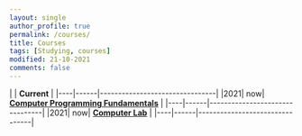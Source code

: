 ```yaml
---
layout: single
author_profile: true
permalink: /courses/
title: Courses
tags: [Studying, courses]
modified: 21-10-2021
comments: false
---
```



|           | **Current**                    |
|----|------|--------------------------------|
|2021|   now| **<a href="">Computer Programming Fundamentals</a>**         |
|----|------|--------------------------------|
|2021|   now| **<a href="">Computer Lab</a>** |
|----|------|--------------------------------|
